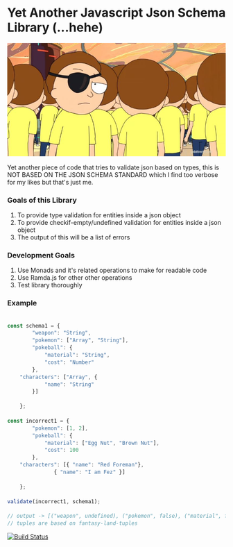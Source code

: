 # Yet Another Javascript Json Schema Library (...hehe)

![rickandmorty](https://github.com/functor-soup/yajjsl/raw/master/pic/rickandmorty.jpg)

Yet another piece of code that tries to validate json based on types,
this is NOT BASED ON THE JSON SCHEMA STANDARD which I find too verbose for my likes
but that's just me.

### Goals of this Library

1. To provide type validation for entities inside a json object
2. To provide checkif-empty/undefined validation for entities inside a json object
3. The output of this will be a list of errors 

### Development Goals

1. Use Monads and it's related operations  to make for readable code
2. Use Ramda.js for other other operations
3. Test library thoroughly


### Example


```javascript

const schema1 = {
        "weapon": "String",
        "pokemon": ["Array", "String"],
        "pokeball": {
            "material": "String",
            "cost": "Number"
        },
	"characters": ["Array", {
            "name": "String"
        }]

    };

const incorrect1 = {
        "pokemon": [1, 2],
        "pokeball": {
            "material": ["Egg Nut", "Brown Nut"],
            "cost": 100
        },
	"characters": [{ "name": "Red Foreman"}, 
		       { "name": "I am Fez" }]

    };

validate(incorrect1, schema1);

// output -> [("weapon", undefined), ("pokemon", false), ("material", false)] 
// tuples are based on fantasy-land-tuples

```

[![Build Status](https://travis-ci.org/functor-soup/yajjsl.svg?branch=master)](https://travis-ci.org/functor-soup/yajjsl)
